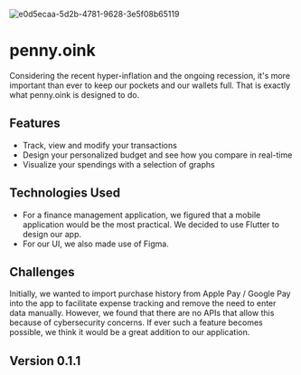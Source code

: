![e0d5ecaa-5d2b-4781-9628-3e5f08b65119](https://user-images.githubusercontent.com/115915414/213925242-25fc3dae-ef0d-4c57-9e4f-d7619fe73d88.JPG)

# penny.oink

Considering the recent hyper-inflation and the ongoing recession, it's more important than ever to keep our pockets and our wallets full. That is exactly what penny.oink is designed to do.

## Features

* Track, view and modify your transactions
* Design your personalized budget and see how you compare in real-time
* Visualize your spendings with a selection of graphs

## Technologies Used

* For a finance management application, we figured that a mobile application would be the most practical. We decided to use Flutter to design our app.
* For our UI, we also made use of Figma.

## Challenges

Initially, we wanted to import purchase history from Apple Pay / Google Pay into the app to facilitate expense tracking and remove the need to enter data manually. However, we found that there are no APIs that allow this because of cybersecurity concerns. If ever such a feature becomes possible, we think it would be a great addition to our application.

## Version 0.1.1
